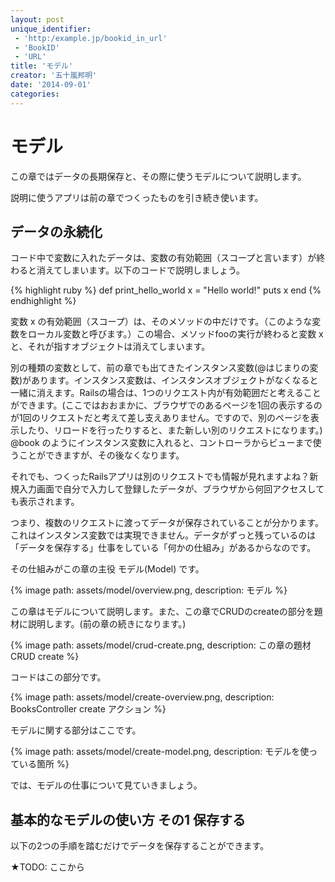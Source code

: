 ```yaml
---
layout: post
unique_identifier:
 - 'http:/example.jp/bookid_in_url'
 - 'BookID'
 - 'URL'
title: 'モデル'
creator: '五十嵐邦明'
date: '2014-09-01'
categories:
---
```


# モデル

この章ではデータの長期保存と、その際に使うモデルについて説明します。

説明に使うアプリは前の章でつくったものを引き続き使います。

## データの永続化

コード中で変数に入れたデータは、変数の有効範囲（スコープと言います）が終わると消えてしまいます。以下のコードで説明しましょう。

{% highlight ruby %}
def print_hello_world
  x = "Hello world!"
  puts x
end
{% endhighlight %}

変数 x の有効範囲（スコープ）は、そのメソッドの中だけです。（このような変数をローカル変数と呼びます。）この場合、メソッドfooの実行が終わると変数 x と、それが指すオブジェクトは消えてしまいます。

別の種類の変数として、前の章でも出てきたインスタンス変数(@はじまりの変数)があります。インスタンス変数は、インスタンスオブジェクトがなくなると一緒に消えます。Railsの場合は、1つのリクエスト内が有効範囲だと考えることができます。(ここではおおまかに、ブラウザでのあるページを1回の表示するのが1回のリクエストだと考えて差し支えありません。ですので、別のページを表示したり、リロードを行ったりすると、また新しい別のリクエストになります。) @book のようにインスタンス変数に入れると、コントローラからビューまで使うことができますが、その後なくなります。

それでも、つくったRailsアプリは別のリクエストでも情報が見れますよね？新規入力画面で自分で入力して登録したデータが、ブラウザから何回アクセスしても表示されます。

つまり、複数のリクエストに渡ってデータが保存されていることが分かります。これはインスタンス変数では実現できません。データがずっと残っているのは「データを保存する」仕事をしている「何かの仕組み」があるからなのです。

その仕組みがこの章の主役 モデル(Model) です。

{% image path: assets/model/overview.png, description: モデル %}

この章はモデルについて説明します。また、この章でCRUDのcreateの部分を題材に説明します。(前の章の続きになります。)

{% image path: assets/model/crud-create.png, description: この章の題材 CRUD create %}

コードはこの部分です。

{% image path: assets/model/create-overview.png, description: BooksController create アクション %}

モデルに関する部分はここです。

{% image path: assets/model/create-model.png, description: モデルを使っている箇所 %}

では、モデルの仕事について見ていきましょう。

## 基本的なモデルの使い方 その1 保存する

以下の2つの手順を踏むだけでデータを保存することができます。


★TODO: ここから
